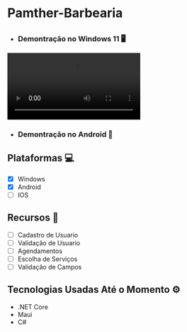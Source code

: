 # Pamther-Barbearia

## 



- ### Demontração no Windows 11 🖥️
<video src="https://github.com/GabrielLimaG3/Pamther-Barbearia/assets/126430100/540891b4-9036-4f48-b894-31cbeda75584"></video>

- ### Demontração no Android 📱

## Plataformas 💻
- [x]  Windows 
- [x]  Android
- [ ]  IOS

## Recursos 🚀

- [ ]  Cadastro de Usuario
- [ ]  Validação de Usuario
- [ ]  Agendamentos
- [ ]  Escolha de Serviços
- [ ]  Validação de Campos

## Tecnologias Usadas Até o Momento ⚙️

- .NET Core
- Maui
- C#



